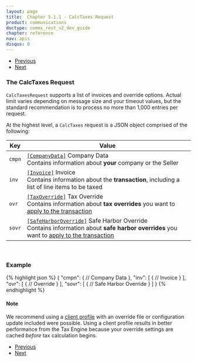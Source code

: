 ```yaml
---
layout: page
title:  Chapter 5.1.1 - CalcTaxes Request
product: communications
doctype: comms_rest_v2_dev_guide
chapter: reference
nav: apis
disqus: 0
---
```


<ul class="pager">
  <li class="previous"><a href="/communications/dev-guide_rest_v2/reference/"><i class="glyphicon glyphicon-chevron-left"></i>Previous</a></li>
  <li class="next"><a href="/communications/dev-guide_rest_v2/reference/company-data/">Next<i class="glyphicon glyphicon-chevron-right"></i></a></li>
</ul>

<h3>The CalcTaxes Request</h3>

<code>CalcTaxesRequest</code> supports a list of invoices and override options. Actual limit varies depending on message size and your timeout values, but the standard recommendation is to process no more than 1,000 entries per request.

At the highest level, a <code>CalcTaxes</code> request is a JSON object comprised of the following:

<div class="mobile-table">
  <table class="styled-table">
    <thead>
      <tr>
        <th>Key</th>
        <th>Value</th>
      </tr>
    </thead>
    <tbody>
      <tr>
        <td><code>cmpn</code></td>
        <td><a class="dev-guide-link" href="/communications/dev-guide_rest_v2/reference/company-data/"><code>[CompanyData]</code></a> Company Data
        <br>
        Contains information about <b>your</b> company or the Seller</td>
      </tr>
      <tr>
        <td><code>inv</code></td>
        <td><a class="dev-guide-link" href="/communications/dev-guide_rest_v2/reference/invoice/"><code>[Invoice]</code></a> Invoice
        <br/>
        Contains information about the <b>transaction</b>, including a list of line items to be taxed</td>
      </tr>
      <tr>
        <td><code>ovr</code></td>
        <td><a class="dev-guide-link" href="/communications/dev-guide_rest_v2/reference/tax-override/"><code>[TaxOverride]</code></a> Tax Override
        <br/>
        Contains information about <b>tax overrides</b> you want to <a class="dev-guide-link" href="#note">apply to the transaction</a></td>
      </tr>
      <tr>
        <td><code>sovr</code></td>
        <td><a class="dev-guide-link" href="/communications/dev-guide_rest_v2/reference/safe-harbor-override/"><code>[SafeHarborOverride]</code></a> Safe Harbor Override
        <br/>
        Contains information about <b>safe harbor overrides</b> you want to <a class="dev-guide-link" href="#note">apply to the transaction</a></td>
      </tr>
    </tbody>
  </table>
</div>
<br>

<h3>Example</h3>

{% highlight json %}
{
  "cmpn": {
    // Company Data 
  },
  "inv": [
    {
      // Invoice
    }
  ],
  "ovr": [
    {
      // Override
    }
  ],
  "sovr": [
    {
      // Safe Harbor Override
    }
  ]
}
{% endhighlight %}

<h4>Note</h4>
We recommend using a <a class="dev-guide-link" href="/communications/dev-guide_rest_v2/customizing-transactions/client-profiles/">client profile</a> with an override file or configuration update included were possible.  Using a client profile results in better performance from the Tax Engine because your override settings are cached <i>before</i> tax calculation begins.

<ul class="pager">
  <li class="previous"><a href="/communications/dev-guide_rest_v2/reference/"><i class="glyphicon glyphicon-chevron-left"></i>Previous</a></li>
  <li class="next"><a href="/communications/dev-guide_rest_v2/reference/company-data/">Next<i class="glyphicon glyphicon-chevron-right"></i></a></li>
</ul>